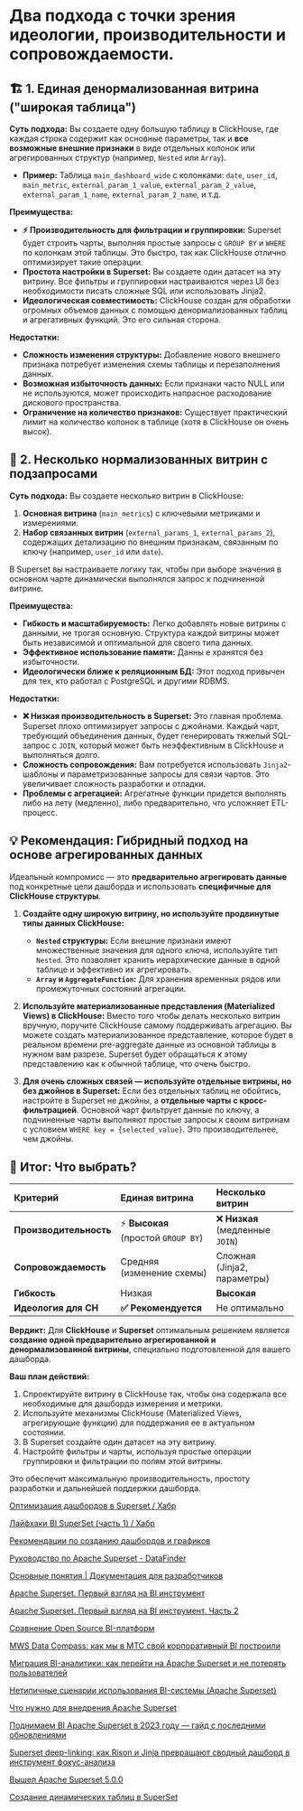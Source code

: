 # Два подхода с точки зрения идеологии, производительности и сопровождаемости.

## 🏗️ 1. Единая денормализованная витрина ("широкая таблица")

**Суть подхода:** Вы создаете одну большую таблицу в ClickHouse, где каждая строка содержит как основные параметры, так и **все возможные внешние признаки** в виде отдельных колонок или агрегированных структур (например, `Nested` или `Array`).

*   **Пример:** Таблица `main_dashboard_wide` с колонками: `date`, `user_id`, `main_metric`, `external_param_1_value`, `external_param_2_value`, `external_param_1_name`, `external_param_2_name`, и т.д.

**Преимущества:**
*   **⚡ Производительность для фильтрации и группировки:** Superset будет строить чарты, выполняя простые запросы с `GROUP BY` и `WHERE` по колонкам этой таблицы. Это быстро, так как ClickHouse отлично оптимизирует такие операции.
*   **Простота настройки в Superset:** Вы создаете один датасет на эту витрину. Все фильтры и группировки настраиваются через UI без необходимости писать сложные SQL или использовать Jinja2.
*   **Идеологическая совместимость:** ClickHouse создан для обработки огромных объемов данных с помощью денормализованных таблиц и агрегативных функций. Это его сильная сторона.

**Недостатки:**
*   **Сложность изменения структуры:** Добавление нового внешнего признака потребует изменения схемы таблицы и перезаполнения данных.
*   **Возможная избыточность данных:** Если признаки часто NULL или не используются, может происходить напрасное расходование дискового пространства.
*   **Ограничение на количество признаков:** Существует практический лимит на количество колонок в таблице (хотя в ClickHouse он очень высок).

## 🔗 2. Несколько нормализованных витрин с подзапросами

**Суть подхода:** Вы создаете несколько витрин в ClickHouse:
1.  **Основная витрина** (`main_metrics`) с ключевыми метриками и измерениями.
2.  **Набор связанных витрин** (`external_params_1`, `external_params_2`), содержащих детализацию по внешним признакам, связанным по ключу (например, `user_id` или `date`).

В Superset вы настраиваете логику так, чтобы при выборе значения в основном чарте динамически выполнялся запрос к подчиненной витрине.

**Преимущества:**
*   **Гибкость и масштабируемость:** Легко добавлять новые витрины с данными, не трогая основную. Структура каждой витрины может быть независимой и оптимальной для своего типа данных.
*   **Эффективное использование памяти:** Данны е хранятся без избыточности.
*   **Идеологически ближе к реляционным БД:** Этот подход привычен для тех, кто работал с PostgreSQL и другими RDBMS.

**Недостатки:**
*   **❌ Низкая производительность в Superset:** Это главная проблема. Superset плохо оптимизирует запросы с джойнами. Каждый чарт, требующий объединения данных, будет генерировать тяжелый SQL-запрос с `JOIN`, который может быть неэффективным в ClickHouse и выполняться долго.
*   **Сложность сопровождения:** Вам потребуется использовать `Jinja2`-шаблоны и параметризованные запросы для связи чартов. Это увеличивает сложность разработки и отладки.
*   **Проблемы с агрегацией:** Агрегатные функции придется выполнять либо на лету (медленно), либо предварительно, что усложняет ETL-процесс.

## 💡 Рекомендация: Гибридный подход на основе агрегированных данных

Идеальный компромисс — это **предварительно агрегировать данные** под конкретные цели дашборда и использовать **специфичные для ClickHouse структуры**.

1.  **Создайте одну широкую витрину, но используйте продвинутые типы данных ClickHouse:**
    *   **`Nested` структуры:** Если внешние признаки имеют множественные значения для одного ключа, используйте тип `Nested`. Это позволяет хранить иерархические данные в одной таблице и эффективно их агрегировать.
    *   **`Array` и `AggregateFunction`:** Для хранения временных рядов или промежуточных состояний агрегации.

2.  **Используйте материализованные представления (Materialized Views) в ClickHouse:** Вместо того чтобы делать несколько витрин вручную, поручите ClickHouse самому поддерживать агрегацию. Вы можете создать материализованное представление, которое будет в реальном времени pre-aggregate данные из основной таблицы в нужном вам разрезе. Superset будет обращаться к этому представлению как к обычной таблице, что очень быстро.

3.  **Для очень сложных связей — используйте отдельные витрины, но без джойнов в Superset:** Если без отдельных таблиц не обойтись, настройте в Superset не джойны, а **отдельные чарты с кросс-фильтрацией**. Основной чарт фильтрует данные по ключу, а подчиненные чарты выполняют простые запросы к своим витринам с условием `WHERE key = {selected_value}`. Это производительнее, чем джойны.

## 🚀 Итог: Что выбрать?

| Критерий | Единая витрина | Несколько витрин |
| :--- | :--- | :--- |
| **Производительность** | ⚡ **Высокая** (простой `GROUP BY`) | ❌ **Низкая** (медленные `JOIN`) |
| **Сопровождаемость** | Средняя (изменение схемы) | Сложная (Jinja2, параметры) |
| **Гибкость** | Низкая | **Высокая** |
| **Идеология для CH** | **✅ Рекомендуется** | Не оптимально |

**Вердикт:** Для **ClickHouse** и **Superset** оптимальным решением является **создание одной предварительно агрегированной и денормализованной витрины**, специально подготовленной для вашего дашборда.

**Ваш план действий:**
1.  Спроектируйте витрину в ClickHouse так, чтобы она содержала все необходимые для дашборда измерения и метрики.
2.  Используйте механизмы ClickHouse (Materialized Views, агрегирующие функции) для поддержания ее в актуальном состоянии.
3.  В Superset создайте один датасет на эту витрину.
4.  Настройте фильтры и чарты, используя простые операции группировки и фильтрации по полям этой витрины.

Это обеспечит максимальную производительность, простоту разработки и дальнейшей поддержки дашборда.

[Оптимизация дашбордов в Superset / Хабр](https://habr.com/ru/companies/gazprombank/articles/889408/)

[Лайфхаки BI SuperSet (часть 1) / Хабр](https://habr.com/ru/articles/932938/)

[Рекомендации по созданию дашбордов и графиков](https://developers.sber.ru/docs/ru/sdp/sdpanalytics/recommendations)

[Руководство по Apache Superset - DataFinder](https://datafinder.ru/products/rukovodstvo-po-apache-superset)

[Основные понятия | Документация для разработчиков](https://developers.sber.ru/docs/ru/sdp/sdpanalytics/basic-concepts)

[Apache Superset. Первый взгляд на BI инструмент](https://habr.com/ru/articles/681228/)

[Apache Superset. Первый взгляд на BI инструмент. Часть 2](https://habr.com/ru/articles/685436/)

[Сравнение Open Source BI-платформ](https://habr.com/ru/companies/axenix/articles/775194/)

[MWS Data Compass: как мы в МТС свой корпоративный BI построили](https://habr.com/ru/companies/ru_mts/articles/930222/)

[Миграция BI-аналитики: как перейти на Apache Superset и не потерять пользователей](https://habr.com/ru/companies/m2tech/articles/881190/)

[Нетипичные сценарии использования BI-системы (Apache Superset)](https://habr.com/ru/companies/rostelecom/articles/772118/)

[Что нужно для внедрения Apache Superset](https://habr.com/ru/articles/802415/)

[Поднимаем BI Apache Superset в 2023 году — гайд с последними обновлениями](https://habr.com/ru/articles/773296/)

[Superset deep-linking: как Rison и Jinja превращают сводный дашборд в инструмент фокус-анализа](https://habr.com/ru/articles/946710/)

[Вышел Apache Superset 5.0.0](https://habr.com/ru/news/921230/)

[Создание динамических таблиц в SuperSet](https://habr.com/ru/companies/magnit/articles/869924/)

